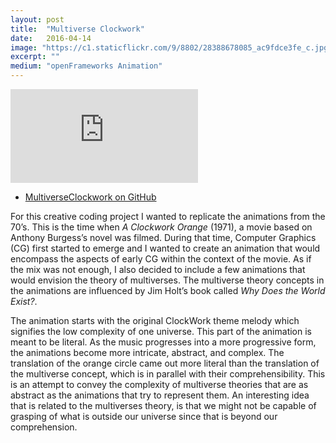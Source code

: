 ```yaml
---
layout: post
title:  "Multiverse Clockwork"
date:   2016-04-14
image: "https://c1.staticflickr.com/9/8802/28388678085_ac9fdce3fe_c.jpg"
excerpt: ""
medium: "openFrameworks Animation"
---
```


<iframe src="https://player.vimeo.com/video/164663100?color=9CBEF2"  frameborder="0" webkitallowfullscreen mozallowfullscreen allowfullscreen></iframe>

- [MultiverseClockwork on GitHub](https://github.com/mbrav/MultiverseClockwork)

For this creative coding project I wanted to replicate the animations from the 70’s. This is the time when *A Clockwork Orange* (1971), a movie based on Anthony Burgess’s novel was filmed. During that time, Computer Graphics (CG) first started to emerge and I wanted to create an animation that would encompass the aspects of early CG within the context of the movie. As if the mix was not enough, I also decided to include a few animations that would envision the theory of multiverses. The multiverse theory concepts in the animations are influenced by Jim Holt’s book called *Why Does the World Exist?*.

The animation starts with the original ClockWork theme melody which signifies the low complexity of one universe. This part of the animation is meant to be literal. As the music progresses into a more progressive form, the animations become more intricate, abstract, and complex. The translation of the orange circle came out more literal than the translation of the multiverse concept, which is in parallel with their comprehensibility. This is an attempt to convey the complexity of multiverse theories that are as abstract as the animations that try to represent them. An interesting idea that is related to the multiverses theory, is that we might not be capable of grasping of what is outside our universe since that is beyond our comprehension.
